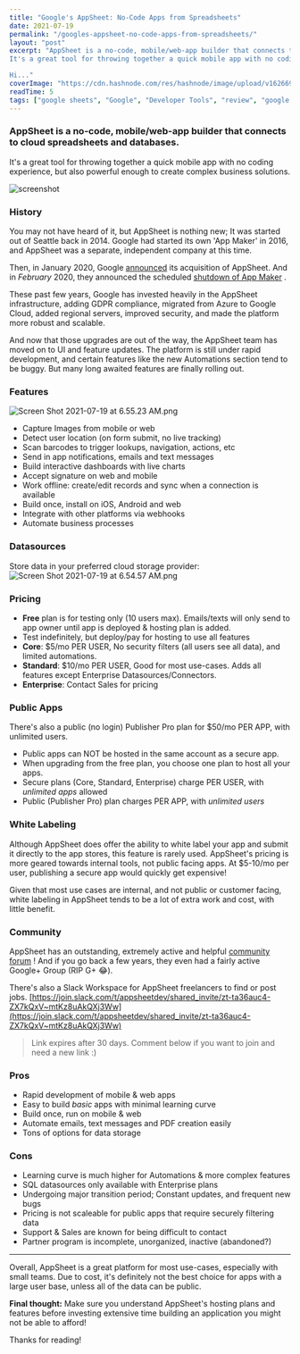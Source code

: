 ```yaml
---
title: "Google's AppSheet: No-Code Apps from Spreadsheets"
date: 2021-07-19
permalink: "/googles-appsheet-no-code-apps-from-spreadsheets/"
layout: "post"
excerpt: "AppSheet is a no-code, mobile/web-app builder that connects to cloud spreadsheets and databases.
It's a great tool for throwing together a quick mobile app with no coding experience, but also powerful enough to create complex business solutions. 

Hi..."
coverImage: "https://cdn.hashnode.com/res/hashnode/image/upload/v1626698327419/nHCQxoDz-.png"
readTime: 5
tags: ["google sheets", "Google", "Developer Tools", "review", "google cloud"]
---
```


### AppSheet is a no-code, mobile/web-app builder that connects to cloud spreadsheets and databases. 

It's a great tool for throwing together a quick mobile app with no coding experience, but also powerful enough to create complex business solutions. 

![screenshot](https://www.appsheet.com/Content/img/heroimg/desktop_screen.png)

### History
You may not have heard of it, but AppSheet is nothing new; It was started out of Seattle back in 2014. Google had started its own 'App Maker' in 2016, and AppSheet was a separate, independent company at this time. 

Then, in January 2020, Google  [announced](https://cloud.google.com/blog/topics/inside-google-cloud/helping-businesses-create-and-extend-applications-without-coding)  its acquisition of AppSheet. And in *February* 2020, they announced the scheduled  [shutdown of App Maker](https://support.google.com/a/answer/9682494?hl=en) . 

These past few years, Google has invested heavily in the AppSheet infrastructure, adding GDPR compliance, migrated from Azure to Google Cloud, added regional servers, improved security, and made the platform more robust and scalable. 

And now that those upgrades are out of the way, the AppSheet team has moved on to UI and feature updates. The platform is still under rapid development, and certain features like the new Automations section tend to be buggy. But many long awaited features are finally rolling out. 

### Features

![Screen Shot 2021-07-19 at 6.55.23 AM.png](https://cdn.hashnode.com/res/hashnode/image/upload/v1626692179430/dYeVfg0YO.png)
- Capture Images from mobile or web
- Detect user location (on form submit, no live tracking)
- Scan barcodes to trigger lookups, navigation, actions, etc
- Send in app notifications, emails and text messages
- Build interactive dashboards with live charts
- Accept signature on web and mobile
- Work offline: create/edit records and sync when a connection is available
- Build once, install on iOS, Android and web
- Integrate with other platforms via webhooks
- Automate business processes 

### Datasources
Store data in your preferred cloud storage provider:
![Screen Shot 2021-07-19 at 6.54.57 AM.png](https://cdn.hashnode.com/res/hashnode/image/upload/v1626692104301/oCYen3zZe.png)

### Pricing
- **Free** plan is for testing only (10 users max). Emails/texts will only send to app owner until app is deployed & hosting plan is added. 
- Test indefinitely, but deploy/pay for hosting to use all features 
- **Core**: $5/mo PER USER, No security filters (all users see all data), and limited automations. 
- **Standard**: $10/mo PER USER, Good for most use-cases. Adds all features except Enterprise Datasources/Connectors. 
- **Enterprise**: Contact Sales for pricing

### Public Apps
There's also a public (no login) Publisher Pro plan for $50/mo PER APP, with unlimited users. 
- Public apps can NOT be hosted in the same account as a secure app. 
- When upgrading from the free plan, you choose one plan to host all your apps. 
- Secure plans (Core, Standard, Enterprise) charge PER USER, with *unlimited apps* allowed
- Public (Publisher Pro) plan charges PER APP, with *unlimited users* 

### White Labeling
Although AppSheet does offer the ability to white label your app and submit it directly to the app stores, this feature is rarely used. AppSheet's pricing is more geared towards internal tools, not public facing apps. At $5-10/mo per user, publishing a secure app would quickly get expensive! 

Given that most use cases are internal, and not public or customer facing, white labeling in AppSheet tends to be a lot of extra work and cost, with little benefit. 

### Community
AppSheet has an outstanding, extremely active and helpful  [community forum](https://community.appsheet.com/) ! And if you go back a few years, they even had a fairly active Google+ Group (RIP G+ 😂).

There's also a Slack Workspace for AppSheet freelancers to find or post jobs. 
 [https://join.slack.com/t/appsheetdev/shared_invite/zt-ta36auc4-ZX7kQxV~mtKz8uAkQXj3Ww](https://join.slack.com/t/appsheetdev/shared_invite/zt-ta36auc4-ZX7kQxV~mtKz8uAkQXj3Ww) 
>Link expires after 30 days. Comment below if you want to join and need a new link :)

### Pros 
- Rapid development of mobile & web apps
- Easy to build *basic* apps with minimal learning curve
- Build once, run on mobile & web
- Automate emails, text messages and PDF creation easily
- Tons of options for data storage

### Cons
- Learning curve is much higher for Automations & more complex features
- SQL datasources only available with Enterprise plans
- Undergoing major transition period; Constant updates, and frequent new bugs
- Pricing is not scaleable for public apps that require securely filtering data
- Support & Sales are known for being difficult to contact
- Partner program is incomplete, unorganized, inactive (abandoned?)

___
Overall, AppSheet is a great platform for most use-cases, especially with small teams. 
Due to cost, it's definitely not the best choice for apps with a large user base, unless all of the data can be public. 

**Final thought:** Make sure you understand AppSheet's hosting plans and features before investing extensive time building an application you might not be able to afford! 

Thanks for reading!